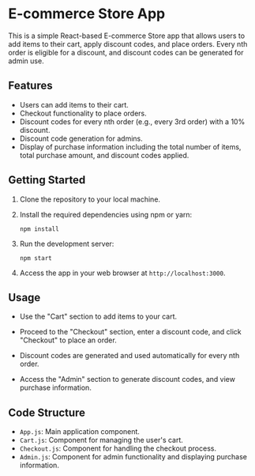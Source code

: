 # E-commerce Store App

This is a simple React-based E-commerce Store app that allows users to add items to their cart, apply discount codes, and place orders. Every nth order is eligible for a discount, and discount codes can be generated for admin use.

## Features

- Users can add items to their cart.
- Checkout functionality to place orders.
- Discount codes for every nth order (e.g., every 3rd order) with a 10% discount.
- Discount code generation for admins.
- Display of purchase information including the total number of items, total purchase amount, and discount codes applied.

## Getting Started

1. Clone the repository to your local machine.

2. Install the required dependencies using npm or yarn:

   ```
   npm install
   ```

3. Run the development server:

   ```
   npm start
   ```

4. Access the app in your web browser at `http://localhost:3000`.

## Usage

- Use the "Cart" section to add items to your cart.

- Proceed to the "Checkout" section, enter a discount code, and click "Checkout" to place an order.

- Discount codes are generated and used automatically for every nth order.

- Access the "Admin" section to generate discount codes, and view purchase information.

## Code Structure

- `App.js`: Main application component.
- `Cart.js`: Component for managing the user's cart.
- `Checkout.js`: Component for handling the checkout process.
- `Admin.js`: Component for admin functionality and displaying purchase information.
